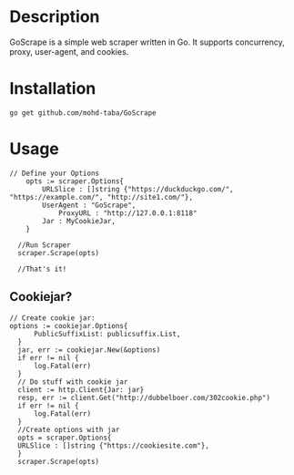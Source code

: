 # Description
GoScrape is a simple web scraper written in Go.
It supports concurrency, proxy, user-agent, and cookies.

# Installation
`go get github.com/mohd-taba/GoScrape`

# Usage

```golang
// Define your Options
	opts := scraper.Options{
		URLSlice : []string {"https://duckduckgo.com/", "https://example.com/", "http://site1.com/"},
		UserAgent : "GoScrape",
    		ProxyURL : "http://127.0.0.1:8118"
		Jar : MyCookieJar,
	}
  
  //Run Scraper
  scraper.Scrape(opts)
  
  //That's it!
 ```
  
  ## Cookiejar?
  
  ```golang
  // Create cookie jar:
  options := cookiejar.Options{
        PublicSuffixList: publicsuffix.List,
    }
    jar, err := cookiejar.New(&options)
    if err != nil {
        log.Fatal(err)
    }
    // Do stuff with cookie jar
    client := http.Client{Jar: jar}
    resp, err := client.Get("http://dubbelboer.com/302cookie.php")
    if err != nil {
        log.Fatal(err)
    }
    //Create options with jar
    opts = scraper.Options{
    URLSlice : []string {"https://cookiesite.com"},
    }
    scraper.Scrape(opts)
```
  
